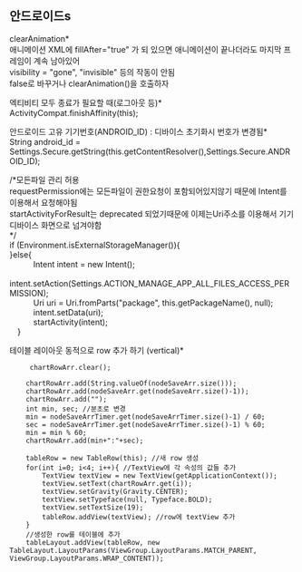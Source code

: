 ## 안드로이드s 

clearAnimation*  
애니메이션 XML에 fillAfter="true" 가 되 있으면 애니메이션이 끝나더라도 마지막 프레임이 계속 남아있어  
visibility = "gone", "invisible" 등의 작동이 안됨  
false로 바꾸거나 clearAnimation()을 호출하자  
  
  
엑티비티 모두 종료가 필요할 때(로그아웃 등)*   
ActivityCompat.finishAffinity(this);  

  
안드로이드 고유 기기번호(ANDROID_ID) : 디바이스 초기화시 번호가 변경됨*    
String android_id = Settings.Secure.getString(this.getContentResolver(),Settings.Secure.ANDROID_ID);  



  /*모든파일 관리 허용  
  requestPermission에는 모든파일이 권한요청이 포함되어있지않기 때문에 Intent를 이용해서 요청해야됨  
  startActivityForResult는 deprecated 되었기때문에 이제는Uri주소를 이용해서 기기 디바이스 화면으로 넘겨야함  
  */   
  if (Environment.isExternalStorageManager()){   
  }else{  
   Intent intent = new Intent();   
   intent.setAction(Settings.ACTION_MANAGE_APP_ALL_FILES_ACCESS_PERMISSION);  
   Uri uri = Uri.fromParts("package", this.getPackageName(), null);   
   intent.setData(uri);  
    startActivity(intent);  
  }  
     
     
 테이블 레이아웃 동적으로 row 추가 하기 (vertical)*  
 
         chartRowArr.clear(); 

        chartRowArr.add(String.valueOf(nodeSaveArr.size()));
        chartRowArr.add(nodeSaveArr.get(nodeSaveArr.size()-1));
        chartRowArr.add("");
        int min, sec; //분초로 변경
        min = nodeSaveArrTimer.get(nodeSaveArrTimer.size()-1) / 60;
        sec = nodeSaveArrTimer.get(nodeSaveArrTimer.size()-1) % 60;
        min = min % 60;
        chartRowArr.add(min+":"+sec);

        tableRow = new TableRow(this); //새 row 생성
        for(int i=0; i<4; i++){ //TextView에 각 속성의 값들 추가
            TextView textView = new TextView(getApplicationContext());
            textView.setText(chartRowArr.get(i));
            textView.setGravity(Gravity.CENTER);
            textView.setTypeface(null, Typeface.BOLD);
            textView.setTextSize(19);
            tableRow.addView(textView); //row에 textView 추가
        }
        //생성한 row를 테이블에 추가
        tableLayout.addView(tableRow, new TableLayout.LayoutParams(ViewGroup.LayoutParams.MATCH_PARENT, ViewGroup.LayoutParams.WRAP_CONTENT)); 

